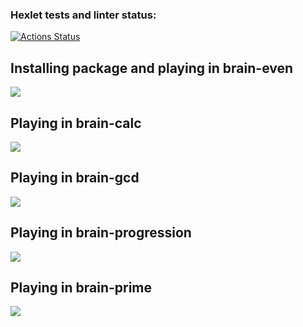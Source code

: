 ### Hexlet tests and linter status:
[![Actions Status](https://github.com/Pengue/python-project-49/workflows/hexlet-check/badge.svg)](https://github.com/Pengue/python-project-49/actions)

## Installing package and playing in brain-even
<a href="https://asciinema.org/a/560367" target="_blank"><img src="https://asciinema.org/a/560367.svg" /></a>

## Playing in brain-calc
<a href="https://asciinema.org/a/560369" target="_blank"><img src="https://asciinema.org/a/560369.svg" /></a>

## Playing in brain-gcd
<a href="https://asciinema.org/a/560376" target="_blank"><img src="https://asciinema.org/a/560376.svg" /></a>

## Playing in brain-progression
<a href="https://asciinema.org/a/560350" target="_blank"><img src="https://asciinema.org/a/560350.svg" /></a>

## Playing in brain-prime
<a href="https://asciinema.org/a/560358" target="_blank"><img src="https://asciinema.org/a/560358.svg" /></a>